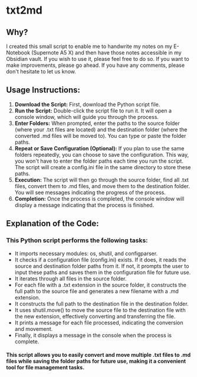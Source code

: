 # txt2md
## Why?

I created this small script to enable me to handwrite my notes on my E-Notebook (Supernote A5 X) and then have those notes accessible in my Obsidian vault. 
If you wish to use it, please feel free to do so. If you want to make improvements, please go ahead. If you have any comments, please don't hesitate to let us know.

## Usage Instructions:

<ol>
    <li><strong>Download the Script:</strong> First, download the Python script file.</li>
    <li><strong>Run the Script:</strong> Double-click the script file to run it. It will open a console window, which will guide you through the process.</li>
    <li><strong>Enter Folders:</strong> When prompted, enter the paths to the source folder (where your .txt files are located) and the destination folder (where the converted .md files will be moved to). You can type or paste the folder paths.</li>
    <li><strong>Repeat or Save Configuration (Optional):</strong> If you plan to use the same folders repeatedly, you can choose to save the configuration. This way, you won't have to enter the folder paths each time you run the script. The script will create a config.ini file in the same directory to store these paths.</li>
    <li><strong>Execution:</strong> The script will then go through the source folder, find all .txt files, convert them to .md files, and move them to the destination folder. You will see messages indicating the progress of the process.</li>
    <li><strong>Completion:</strong> Once the process is completed, the console window will display a message indicating that the process is finished.</li>
</ol>


## Explanation of the Code:

### This Python script performs the following tasks:

<ul>
    <li>It imports necessary modules: os, shutil, and configparser.</li>
    <li>It checks if a configuration file (config.ini) exists. If it does, it reads the source and destination folder paths from it. If not, it prompts the user to input these paths and saves them in the configuration file for future use.</li>
    <li>It iterates through all files in the source folder.</li>
    <li>For each file with a .txt extension in the source folder, it constructs the full path to the source file and generates a new filename with a .md extension.</li>
    <li>It constructs the full path to the destination file in the destination folder.</li>
    <li>It uses shutil.move() to move the source file to the destination file with the new extension, effectively converting and transferring the file.</li>
    <li>It prints a message for each file processed, indicating the conversion and movement.</li>
    <li>Finally, it displays a message in the console when the process is complete.</li>
</ul>

#### This script allows you to easily convert and move multiple .txt files to .md files while saving the folder paths for future use, making it a convenient tool for file management tasks.
